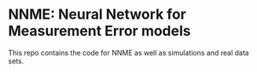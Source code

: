 # NNME: Neural Network for Measurement Error models
This repo contains the code for NNME as well as simulations and real data sets.

